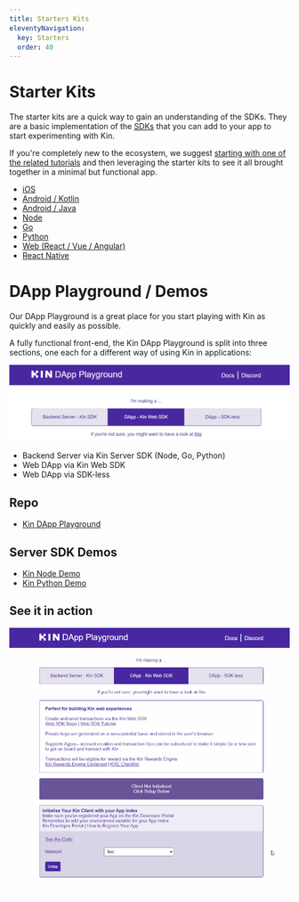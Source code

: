 ```yaml
---
title: Starters Kits
eleventyNavigation:
  key: Starters
  order: 40
---
```


# Starter Kits

The starter kits are a quick way to gain an understanding of the SDKs. They are a basic implementation of the [SDKs](/sdks/) that you can add to your app to start experimenting with Kin.

If you're completely new to the ecosystem, we suggest [starting with one of the related tutorials](/tutorials/) and then leveraging the starter kits to see it all brought together in a minimal but functional app.

- [iOS](/starters/ios/)
- [Android / Kotlin](/starters/android-kotlin/)
- [Android / Java](/starters/android-java/)
- [Node](/starters/node/)
- [Go](/starters/go/)
- [Python](/starters/python/)
- [Web (React / Vue / Angular)](/starters/web/)
- [React Native](/starters/react-native/)

# DApp Playground / Demos

Our DApp Playground is a great place for you start playing with Kin as quickly and easily as possible.

A fully functional front-end, the Kin DApp Playground is split into three sections, one each for a different way of using Kin in applications: 

![Kin DApp Playground](./images/3Methods.png)

- Backend Server via Kin Server SDK (Node, Go, Python)
- Web DApp via Kin Web SDK
- Web DApp via SDK-less

## Repo
- [Kin DApp Playground](https://github.com/kin-starters/kin-dapp-playground)
## Server SDK Demos
- [Kin Node Demo](https://github.com/kin-starters/kin-demo-node-sdk)
- [Kin Python Demo](https://github.com/kin-starters/kin-demo-python-sdk)

## See it in action

![Kin DApp Playground](./images/Kin-DApp-Playground-1.gif)
